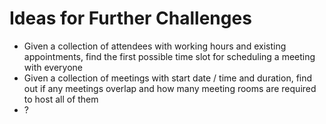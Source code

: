 Ideas for Further Challenges
============================

-   Given a collection of attendees with working hours and existing
    appointments, find the first possible time slot for scheduling a meeting
    with everyone
-   Given a collection of meetings with start date / time and duration, find out
    if any meetings overlap and how many meeting rooms are required to host all
    of them
-   ?
